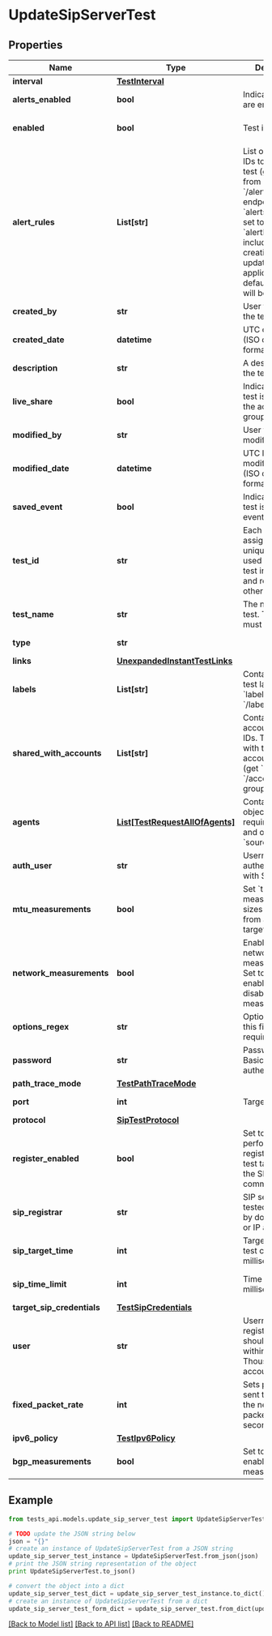 # UpdateSipServerTest


## Properties
Name | Type | Description | Notes
------------ | ------------- | ------------- | -------------
**interval** | [**TestInterval**](TestInterval.md) |  | 
**alerts_enabled** | **bool** | Indicates if alerts are enabled. | [optional] 
**enabled** | **bool** | Test is enabled. | [optional] [default to True]
**alert_rules** | **List[str]** | List of alert rules IDs to apply to the test (get &#x60;ruleId&#x60; from &#x60;/alerts/rules&#x60; endpoint. If &#x60;alertsEnabled&#x60; is set to &#x60;true&#x60; and &#x60;alertRules&#x60; is not included on test creation or update, applicable user default alert rules will be used) | [optional] 
**created_by** | **str** | User that created the test. | [optional] [readonly] 
**created_date** | **datetime** | UTC created date (ISO date-time format). | [optional] [readonly] 
**description** | **str** | A description of the test. | [optional] 
**live_share** | **bool** | Indicates if the test is shared with the account group. | [optional] [readonly] 
**modified_by** | **str** | User that modified the test. | [optional] [readonly] 
**modified_date** | **datetime** | UTC last modification date (ISO date-time format). | [optional] [readonly] 
**saved_event** | **bool** | Indicates if the test is a saved event. | [optional] [readonly] 
**test_id** | **str** | Each test is assigned an unique ID; this is used to access test information and results from other endpoints. | [optional] [readonly] 
**test_name** | **str** | The name of the test. Test name must be unique. | [optional] 
**type** | **str** |  | [optional] [readonly] 
**links** | [**UnexpandedInstantTestLinks**](UnexpandedInstantTestLinks.md) |  | [optional] 
**labels** | **List[str]** | Contains list of test label IDs (get &#x60;labelId&#x60; from &#x60;/labels&#x60; endpoint) | [optional] 
**shared_with_accounts** | **List[str]** | Contains list of account group IDs. Test is shared with the listed account groups (get &#x60;aid&#x60; from &#x60;/account-groups&#x60; endpoint) | [optional] 
**agents** | [**List[TestRequestAllOfAgents]**](TestRequestAllOfAgents.md) | Contains list of object with required &#x60;agentId&#x60; and optional &#x60;sourceIpAddress&#x60; | 
**auth_user** | **str** | Username for authentication with SIP server. | [optional] 
**mtu_measurements** | **bool** | Set &#x60;true&#x60; to measure MTU sizes on network from agents to the target. | [optional] 
**network_measurements** | **bool** | Enable or disable network measurements. Set to true to enable or false to disable network measurements. | [optional] [default to True]
**options_regex** | **str** | Options regex, this field does not require escaping. | [optional] 
**password** | **str** | Password for Basic/NTLM authentication. | [optional] 
**path_trace_mode** | [**TestPathTraceMode**](TestPathTraceMode.md) |  | [optional] 
**port** | **int** | Target port. | [default to 49153]
**protocol** | [**SipTestProtocol**](SipTestProtocol.md) |  | [optional] 
**register_enabled** | **bool** | Set to true to perform SIP registration on the test target with the SIP REGISTER command. | [optional] [default to False]
**sip_registrar** | **str** | SIP server to be tested, specified by domain name or IP address. | [optional] 
**sip_target_time** | **int** | Target time for test completion in milliseconds. | [optional] 
**sip_time_limit** | **int** | Time limit in milliseconds. | [optional] [default to 5]
**target_sip_credentials** | [**TestSipCredentials**](TestSipCredentials.md) |  | 
**user** | **str** | Username for SIP registration, should be unique within a ThousandEyes account group. | [optional] 
**fixed_packet_rate** | **int** | Sets packets rate sent to measure the network in packets per second. | [optional] 
**ipv6_policy** | [**TestIpv6Policy**](TestIpv6Policy.md) |  | [optional] 
**bgp_measurements** | **bool** | Set to &#x60;true&#x60; to enable bgp measurements. | [optional] [default to True]

## Example

```python
from tests_api.models.update_sip_server_test import UpdateSipServerTest

# TODO update the JSON string below
json = "{}"
# create an instance of UpdateSipServerTest from a JSON string
update_sip_server_test_instance = UpdateSipServerTest.from_json(json)
# print the JSON string representation of the object
print UpdateSipServerTest.to_json()

# convert the object into a dict
update_sip_server_test_dict = update_sip_server_test_instance.to_dict()
# create an instance of UpdateSipServerTest from a dict
update_sip_server_test_form_dict = update_sip_server_test.from_dict(update_sip_server_test_dict)
```
[[Back to Model list]](../README.md#documentation-for-models) [[Back to API list]](../README.md#documentation-for-api-endpoints) [[Back to README]](../README.md)


